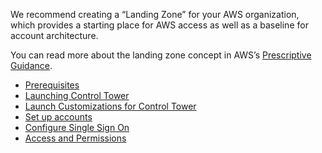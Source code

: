 We recommend creating a “Landing Zone” for your AWS organization, which
provides a starting place for AWS access as well as a baseline for
account architecture.

You can read more about the landing zone concept in AWS’s [Prescriptive
Guidance](https://docs.aws.amazon.com/prescriptive-guidance/latest/strategy-migration/aws-landing-zone.html).

  - [Prerequisites](../../landing-zone/prerequisites.md)
  - [Launching Control
    Tower](../../landing-zone/launching-control-tower.md)
  - [Launch Customizations for Control
    Tower](../../landing-zone/launch-customizations-for-control-tower.md)
  - [Set up accounts](../../landing-zone/set-up-accounts.md)
  - [Configure Single Sign
    On](../../landing-zone/configure-single-sign-on.md)
  - [Access and
    Permissions](../../landing-zone/access-and-permissions.md)
